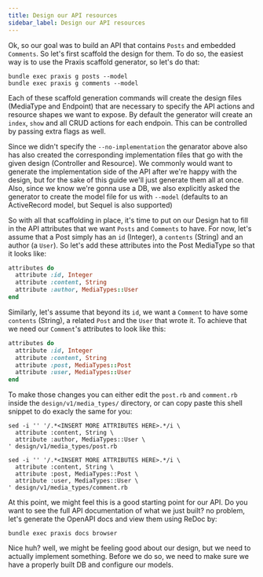 ```yaml
---
title: Design our API resources
sidebar_label: Design our API resources
---
```


Ok, so our goal was to build an API that contains `Posts` and embedded `Comments`. So let's first scaffold the design for them. To do so, the easiest way is to use the Praxis scaffold generator, so let's do that:

```shell
bundle exec praxis g posts --model
bundle exec praxis g comments --model
```

Each of these scaffold generation commands will create the design files (MediaType and Endpoint) that are necessary to specify the API actions and resource shapes we want to expose. By default the generator will create an `index`, `show` and all CRUD actions for each endpoin. This can be controlled by passing extra flags as well.

Since we didn't specify the `--no-implementation` the genarator above also has also created the corresponding implementation files that go with the given design (Controller and Resource). We commonly would want to generate the implementation side of the API after we're happy with the design, but for the sake of this guide we'll just generate them all at once. Also, since we know we're gonna use a DB, we also explicitly asked the generator to create the model file for us with `--model` (defaults to an ActiveRecord model, but Sequel is also supported)

So with all that scaffolding in place, it's time to put on our Design hat to fill in the API attributes that we want `Posts` and `Comments` to have. For now, let's assume that a Post simply has an `id` (Integer), a `contents` (String) and an author (a `User`). So let's add these attributes into the Post MediaType so that it looks like:

```ruby
attributes do
  attribute :id, Integer
  attribute :content, String
  attribute :author, MediaTypes::User
end
```

Similarly, let's assume that beyond its `id`, we want a `Comment` to have some `contents` (String), a related `Post` and the `User` that wrote it. To achieve that we need our `Comment`'s attributes to look like this:

```ruby
attributes do
  attribute :id, Integer
  attribute :content, String
  attribute :post, MediaTypes::Post
  attribute :user, MediaTypes::User
end
```

To make those changes you can either edit the `post.rb` and `comment.rb` inside the `design/v1/media_types/` directory, or can copy paste this shell snippet to do exacly the same for you:

```shell
sed -i '' '/.*<INSERT MORE ATTRIBUTES HERE>.*/i \
  attribute :content, String \
  attribute :author, MediaTypes::User \
' design/v1/media_types/post.rb

sed -i '' '/.*<INSERT MORE ATTRIBUTES HERE>.*/i \
  attribute :content, String \
  attribute :post, MediaTypes::Post \
  attribute :user, MediaTypes::User \
' design/v1/media_types/comment.rb
```

At this point, we might feel this is a good starting point for our API. Do you want to see the full API documentation of what we just built? no problem, let's generate the OpenAPI docs and view them using ReDoc by:
 
 ```shell
bundle exec praxis docs browser
 ```

Nice huh? well, we might be feeling good about our design, but we need to actually implement something. Before we do so, we need to make sure we have a properly built DB and configure our models.


